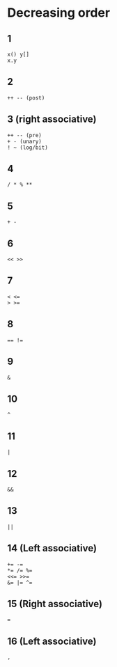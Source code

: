 # Decreasing order

## 1
```
x() y[]
x.y
```

## 2
```
++ -- (post)
```

## 3 (right associative)
```
++ -- (pre)
+ - (unary)
! ~ (log/bit)
```

## 4
```
/ * % **
```

## 5
```
+ -
```

## 6
```
<< >>
```

## 7
```
< <=
> >=
```

## 8
```
== !=
```

## 9
```
&
```

## 10
```
^
```

## 11
```
|
```

## 12
```
&&
```

## 13
```
||
```

## 14 (Left associative)
```
+= -=
*= /= %=
<<= >>=
&= |= ^=
```

## 15 (Right associative)
```
=
```

## 16 (Left associative)
```
,
```
